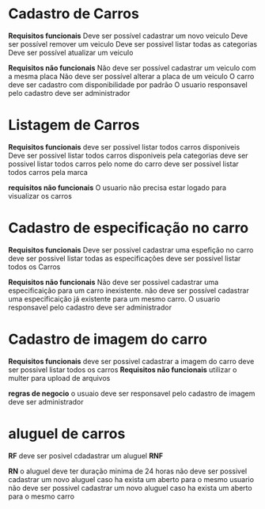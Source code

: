 # Cadastro de Carros

**Requisitos funcionais**
Deve ser possível cadastrar um novo veiculo
Deve ser possível remover um veiculo
Deve ser possivel listar todas as categorias
Deve ser possível atualizar um veiculo

**Requisitos não funcionais**
Não deve ser possível cadastrar um veiculo com a mesma placa
Não deve ser possível alterar a placa de um veiculo
O carro deve ser cadastro com disponibilidade por padrão
O usuario responsavel pelo cadastro deve ser administrador

# Listagem de Carros

**Requisitos funcionais**
deve ser possivel listar todos carros disponiveis
Deve ser possivel listar todos carros disponiveis pela categorias
deve ser possivel listar todos carros pelo nome do carro
deve ser possivel listar todos carros pela marca

**requisitos não funcionais**
O usuario não precisa estar logado para visualizar os carros

# Cadastro de especificação no carro

**Requisitos funcionais**
Deve ser possivel cadastrar uma espefição no carro
deve ser possivel listar todas as especificações
deve ser possivel listar todos os Carros

**Requisitos não funcionais**
Não deve ser possivel cadastrar uma especificaição para um carro inexistente.
não deve ser possível cadastrar uma especificaição já existente para um mesmo carro.
O usuario responsavel pelo cadastro deve ser administrador

# Cadastro de imagem do carro

**Requisitos funcionais**
deve ser possivel cadastrar a imagem do carro
deve ser possivel listar todos os carros
**Requisitos não funcionais**
utilizar o multer para upload de arquivos

**regras de negocio**
o usuaio deve ser responsavel pelo cadastro de imagem deve ser administrador

# aluguel de carros

**RF**
deve ser posivel cdadastrar um aluguel
**RNF**

**RN**
o aluguel deve ter duração minima de 24 horas
não deve ser possivel cadastrar um novo aluguel caso ha exista um aberto para o mesmo usuario
não deve ser possivel cadastrar um novo aluguel caso ha exista um aberto para o mesmo carro
